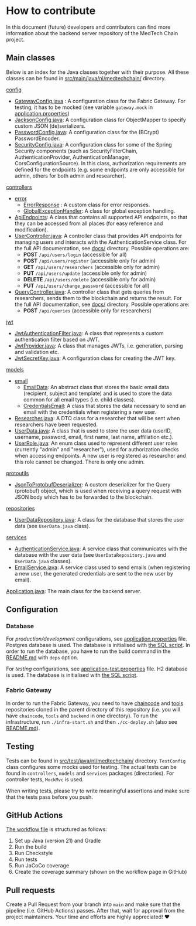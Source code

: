 # How to contribute

In this document (future) developers and contributors can find more information about the backend server repository of the MedTech Chain project.

## Main classes

Below is an index for the Java classes together with their purpose. All these classes can be found in [src/main/java/nl/medtechchain/](src/main/java/nl/medtechchain/) directory.

[config](src/main/java/nl/medtechchain/config)
- [GatewayConfig.java](src/main/java/nl/medtechchain/config/GatewayConfig.java) : A configuration class for the Fabric Gateway. For testing, it has to be mocked (see variable `gateway.mock` in [application.properties](src/main/resources/application.properties))
- [JacksonConfig.java](src/main/java/nl/medtechchain/config/JacksonConfig.java): A configuration class for ObjectMapper to specify custom JSON (de)serializers.
- [PasswordConfig.java](src/main/java/nl/medtechchain/config/PasswordConfig.java): A configuration class for the (BCrypt) PasswordEncoder.
- [SecurityConfig.java](src/main/java/nl/medtechchain/config/SecurityConfig.java): A configuration class for some of the Spring Security components (such as SecurityFilterChain, AuthenticationProvider, AuthenticationManager, CorsConfigurationSource). In this class, authorization requirements are defined for the endpoints (e.g. some endpoints are only accessible for admin, others for both admin and researcher).

[controllers](src/main/java/nl/medtechchain/controllers)
- [error](src/main/java/nl/medtechchain/controllers/error)
  - [ErrorResponse](src/main/java/nl/medtechchain/controllers/error/ErrorResponse.java) : A custom class for error responses.
  - [GlobalExceptionHandler](src/main/java/nl/medtechchain/controllers/error/GlobalExceptionHandler.java): A class for global exception handling.
- [ApiEndpoints](src/main/java/nl/medtechchain/controllers/ApiEndpoints.java): A class that contains all supported API endpoints, so that they can be accessed from all places (for easy reference and modification).
- [UserController.java](src/main/java/nl/medtechchain/controllers/UserController.java): A controller class that provides API endpoints for managing users and interacts with the AuthenticationService class. For the full API documentation, see [docs/](docs/) directory. Possible operations are:
  - **POST** `/api/users/login` (accessible for all)
  - **POST** `/api/users/register` (accessible only for admin)
  - **GET** `/api/users/researchers` (accessible only for admin)
  - **PUT** `/api/users/update` (accessible only for admin)
  - **DELETE** `/api/users/delete` (accessible only for admin)
  - **PUT** `/api/users/change_password` (accessible for all)
- [QueryController.java](src/main/java/nl/medtechchain/controllers/QueryController.java): A controller class that gets queries from researchers, sends them to the blockchain and returns the result. For the full API documentation, see [docs/](docs/) directory. Possible operations are:
    - **POST** `/api/queries` (accessible only for researchers)

[jwt](src/main/java/nl/medtechchain/jwt)
- [JwtAuthenticationFilter.java](src/main/java/nl/medtechchain/jwt/JwtAuthenticationFilter.java): A class that represents a custom authentication filter based on JWT.
- [JwtProvider.java](src/main/java/nl/medtechchain/jwt/JwtProvider.java): A class that manages JWTs, i.e. generation, parsing and validation etc.
- [JwtSecretKey.java](src/main/java/nl/medtechchain/jwt/JwtSecretKey.java): A configuration class for creating the JWT key.

[models](src/main/java/nl/medtechchain/models)
- [email](src/main/java/nl/medtechchain/models/email)
  - [EmailData](src/main/java/nl/medtechchain/models/email/EmailData.java): An abstract class that stores the basic email data (recipient, subject and template) and is used to store the data common for all email types (i.e. child classes).
  - [CredentialsEmail](src/main/java/nl/medtechchain/models/email/CredentialsEmail.java): A class that stores the data necessary to send an email with the credentials when registering a new user.
- [Researcher.java](src/main/java/nl/medtechchain/models/Researcher.java): A DTO class for a researcher that will be sent when researchers have been requested.
- [UserData.java](src/main/java/nl/medtechchain/models/UserData.java): A class that is used to store the user data (userID, username, password, email, first name, last name, affiliation etc.).
- [UserRole.java](src/main/java/nl/medtechchain/models/UserRole.java): An enum class used to represent different user roles (currently "admin" and "researcher"), used for authorization checks when accessing endpoints. A new user is registered as researcher and this role cannot be changed. There is only one admin.

[protoutils](src/main/java/nl/medtechchain/protoutils)
- [JsonToProtobufDeserializer](src/main/java/nl/medtechchain/protoutils/JsonToProtobufDeserializer.java): A custom deserializer for the Query (protobuf) object, which is used when receiving a query request with JSON body which has to be forwarded to the blockchain.

[repositories](src/main/java/nl/medtechchain/repositories)
- [UserDataRepository.java](src/main/java/nl/medtechchain/repositories/UserDataRepository.java): A class for the database that stores the user data (see `UserData.java` class).

[services](src/main/java/nl/medtechchain/services)
- [AuthenticationService.java](src/main/java/nl/medtechchain/services/AuthenticationService.java): A service class that communicates with the database with the user data (see `UserDataRepository.java` and `UserData.java` classes).
- [EmailService.java](src/main/java/nl/medtechchain/services/EmailService.java): A service class used to send emails (when registering a new user, the generated credentials are sent to the new user by email).

[Application.java](src/main/java/nl/medtechchain/Application.java): The main class for the backend server.

## Configuration

### Database

For *production/development* configurations, see [application.properties](src/main/resources/application.properties) file. Postgres database is used. The database is initialised with [the SQL script](src/main/resources/data.sql). In order to run the database, you have to run the build command in the [README.md](README.md) with `deps` option.

For *testing* configurations, see [application-test.properties](src/test/resources/application-test.properties) file. H2 database is used. The database is initialised with [the SQL script](src/test/resources/data.sql).

### Fabric Gateway

In order to run the Fabric Gateway, you need to have [chaincode](https://github.com/MedTechChain/chaincode) and [tools](https://github.com/MedTechChain/tools) repositories cloned in the parent directory of this repository (i.e. you will have `chaincode`, `tools` and `backend` in one directory). To run the infrastructure, run `./infra-start.sh` and then `./cc-deploy.sh` (also see [README.md](README.md)).

## Testing

Tests can be found in [src/test/java/nl/medtechchain/](src/test/java/nl/medtechchain/) directory. `TestConfig` class configures some mocks used for testing. The actual tests can be found in `controllers`, `models` and `services` packages (directories). For controller tests, `MockMvc` is used.

When writing tests, please try to write meaningful assertions and make sure that the tests pass before you push. 

## GitHub Actions

[The workflow file](.github/workflows/workflow.yml) is structured as follows:

1. Set up Java (version 21) and Gradle
2. Run the build
3. Run Checkstyle
4. Run tests
5. Run JaCoCo coverage
6. Create the coverage summary (shown on the workflow page in GitHub)

## Pull requests

Create a Pull Request from your branch into `main` and make sure that the pipeline (i.e. GitHub Actions) passes. After that, wait for approval from the project maintainers. Your time and efforts are highly appreciated! ❤️
